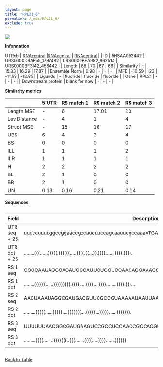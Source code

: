 ```yaml
---
layout: page
title: "RPL21_0"
permalink: /_mds/RPL21_0/
exclude: true
---
```




![](../../alns_9.28.22/aln_5HSAA092442_0.964.png?raw=true)


**Information**
<div style="overflow-x:auto;" markdown="block>
| | 5'UTR       | RS match 1   | RS match 2  | RS match 3 |
| ---- | ----------- | ----------- | ----------- | ----------- |
| Link | <a href="http://utrdb.ba.itb.cnr.it/getutr/5HSAA092442/1" target="_blank" rel="noopener noreferrer">UTRdb</a>   | <a href="https://rnacentral.org/rna/URS0000D9AF55/1797482" target="_blank" rel="noopener noreferrer">RNAcentral</a>     |<a href="https://rnacentral.org/rna/URS0000BEA982/862514" target="_blank" rel="noopener noreferrer">RNAcentral</a>  | <a href="https://rnacentral.org/rna/URS0000BF3142/456442" target="_blank" rel="noopener noreferrer">RNAcentral</a>   |
| ID | 5HSAA092442     | URS0000D9AF55_1797482     | URS0000BEA982_862514     | URS0000BF3142_456442     |
| Length | 68     |  70    | 67   |  66    |
| Similarity | - | 15.83 | 16.29 | 17.87 |
| Ensemble Norm | 0.98 | - | - | - |
| MFE | -10.59 | -23 | -11.59 | -12.85 |
| Ligands | - | fluoride | fluoride | fluoride |
| Gene | RPL21 | - | - | - |
| Downstream protein | blank for now    |    -    | -  | - |
</div>

**Similarity metrics**

| | 5'UTR       | RS match 1   | RS match 2  | RS match 3 |
| ---- | ----------- | ----------- | ----------- | ----------- |
| Length MSE | - | 6 | 17.01 | 13 |
| Lev Distance | - | 4 | 1 | 4 |
| Struct MSE | - | 15 | 16 | 17 |
| UBS| 6 | 4 | 3 | 4 |
| BS | 0 | 0 | 0 | 0 |
| ILL | 1 | 1 | 1 | 2 |
| ILR | 1 | 1 | 1 | 1 |
| H | 2 | 2 | 2 | 2 |
| BL | 2 | 1 | 0 | 0 |
| BR | 2 | 1 | 0 | 0 |
| UN | 0.13 | 0.16 | 0.21 | 0.14 |

**Sequences**


<div style="overflow-x:auto;">

<table>
<colgroup>
<col width="30%" />
<col width="70%" />
</colgroup>
<thead>
<tr class="header">
<th>Field</th>
<th>Description</th>
</tr>
</thead>
<tbody>
<tr>
<td markdown="span">UTR seq + 25 </td>
<td markdown="span"> uuuccuuucggccggaaccgccaucuuccaguaauucgccaaaATGACGAACACAAAGGGAAAGAGGA </td>
</tr>
<tr>
<td markdown="span">UTR dot + 25  </td>
<td markdown="span"> ........(((......)))((.((((((.....((((.((...)).)))).......)))).)))).
</td>
</tr>


<tr>
<td markdown="span">RS 1 seq </td>
<td markdown="span"> CGGCAAUAGGGAGAUGGCAUUCUCCUCCAACAGGAAACCGCCGGAAACGGCUGAUGAUGCCUGCUGGGUC
</td>
</tr>


<tr>
<td markdown="span">RS 1 dot </td>
<td markdown="span"> ........((((((......))))))(((.((((.....((((....))))........)))).)))...
</td>
</tr>


<tr>
<td markdown="span">RS 2 seq </td>
<td markdown="span"> AACUAAAUAGGCGAUGACGUUCGCCGUAAAAAUAAUUAAACAUUAAUUUGAUGACGUCUAUUAUUUC
</td>
</tr>


<tr>
<td markdown="span">RS 2 dot </td>
<td markdown="span"> .........(((((......)))))....(((((((....(((((...)))))......))))))).
</td>
</tr>


<tr>
<td markdown="span">RS 3 seq </td>
<td markdown="span"> UUUUUUAACGGCGAUGAAGUCCGCCUCCAACCGCCACGUAUCGUGACUGAUGACUUCUACCGGGGA
</td>
</tr>


<tr>
<td markdown="span">RS 3 dot </td>
<td markdown="span"> .........((((........))))(((..(((.......((((.....)))).......))))))
</td>
</tr>

</tbody>
</table>


</div>


[Back to Table](../../display)

